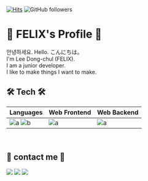 [![Hits](https://hits.seeyoufarm.com/api/count/incr/badge.svg?url=https%3A%2F%2Fgithub.com%2Fdongjay00&count_bg=%2379C83D&title_bg=%23555555&&icon=github.svg&icon_color=%23E7E7E7&title=hits&edge_flat=false)](https://hits.seeyoufarm.com)
![GitHub followers](https://img.shields.io/github/followers/dongjay00?style=social)

# 📘 FELIX's Profile 📘
안녕하세요. Hello. こんにちは。
<br>
I'm Lee Dong-chul (FELIX).
<br>
I am a junior developer.
<br>
I like to make things I want to make.
<br>

## 🛠 Tech 🛠

|Languages|Web Frontend|Web Backend|
|---|---------|---|
|![a](https://img.shields.io/badge/JavaScript-ffb13b?style=flat-square&logo=javascript&logoColor=white) ![b](https://img.shields.io/badge/Python-3766AB?style=flat-square&logo=Python&logoColor=white)|![a](https://img.shields.io/badge/Vue.js-4FC08D?style=flat-square&logo=Vue.js&logoColor=white)|![a](https://img.shields.io/badge/Django-092E20?style=flat-square&logo=Django&logoColor=white)
<br>

## 🍎 contact me 🍎
<a href="https://felix0708.tistory.com/"><img src="https://img.shields.io/badge/Tech%20Blog-11B48A?style=flat-square&logo=Vimeo&logoColor=white&link=https://felix0708.tistory.com/"/></a>
<a href="https://www.instagram.com/ssafy_donguri/"><img src="https://img.shields.io/badge/Instagram-E4405F?style=flat-square&logo=Instagram&logoColor=white&link=https://www.instagram.com/ssafy_donguri/"/></a>
<a href="mailto:chuls0708@gmail.com"><img src="https://img.shields.io/badge/Gmail-d14836?style=flat-square&logo=Gmail&logoColor=white&link=mailto:chuls0708@gmail.com"/></a>

<!--
[![Donghoon Lee's github stats](https://github-readme-stats.vercel.app/api?username=dongjay00&show_icons=true&theme=dracula)](https://github.com/dongjay00/github-readme-stats)
[![Top Langs](https://github-readme-stats.vercel.app/api/top-langs/?username=dongjay00&layout=compact&theme=dracula)](https://github.com/dongjay00)
-->
